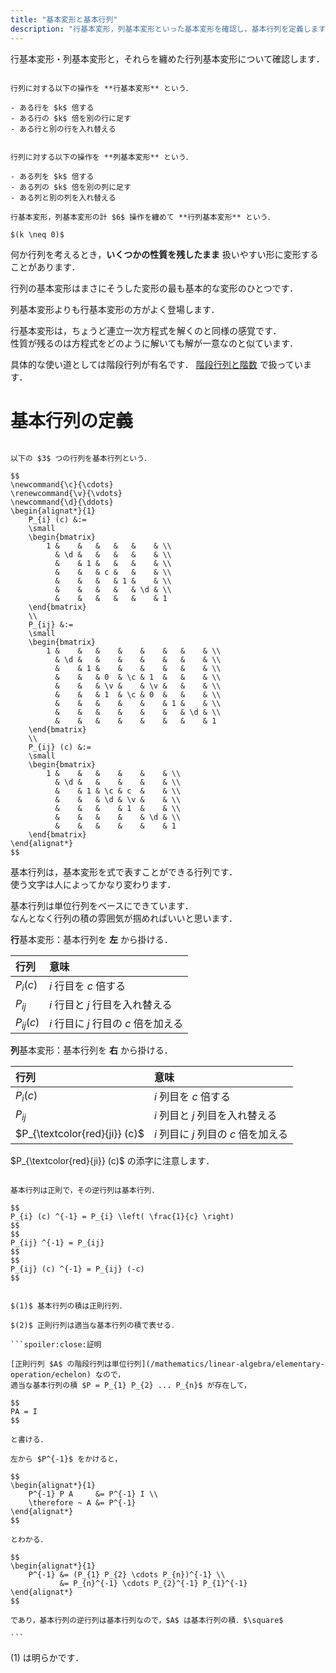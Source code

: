 ```yaml
---
title: "基本変形と基本行列"
description: "行基本変形，列基本変形といった基本変形を確認し，基本行列を定義します．"
---
```


行基本変形・列基本変形と，それらを纏めた行列基本変形について確認します．

~~~definition:行列の基本変形

行列に対する以下の操作を **行基本変形** という．

- ある行を $k$ 倍する
- ある行の $k$ 倍を別の行に足す
- ある行と別の行を入れ替える


行列に対する以下の操作を **列基本変形** という．

- ある列を $k$ 倍する
- ある列の $k$ 倍を別の列に足す
- ある列と別の列を入れ替える

行基本変形，列基本変形の計 $6$ 操作を纏めて **行列基本変形** という．

$(k \neq 0)$

~~~

何か行列を考えるとき，**いくつかの性質を残したまま** 扱いやすい形に変形することがあります．

行列の基本変形はまさにそうした変形の最も基本的な変形のひとつです．

列基本変形よりも行基本変形の方がよく登場します．

行基本変形は，ちょうど連立一次方程式を解くのと同様の感覚です．  
性質が残るのは方程式をどのように解いても解が一意なのと似ています．

具体的な使い道としては階段行列が有名です．
[階段行列と階数](/mathematics/linear-algebra/elementary-operation/echelon) で扱っています．

# 基本行列の定義

~~~definition:基本行列

以下の $3$ つの行列を基本行列という．

$$
\newcommand{\c}{\cdots}
\renewcommand{\v}{\vdots}
\newcommand{\d}{\ddots}
\begin{alignat*}{1}
    P_{i} (c) &:=
    \small
    \begin{bmatrix}
        1 &    &   &   &   &    & \\
          & \d &   &   &   &    & \\
          &    & 1 &   &   &    & \\
          &    &   & c &   &    & \\
          &    &   &   & 1 &    & \\
          &    &   &   &   & \d & \\
          &    &   &   &   &    & 1
    \end{bmatrix}
    \\
    P_{ij} &:=
    \small
    \begin{bmatrix}
        1 &    &   &    &    &    &   &    & \\
          & \d &   &    &    &    &   &    & \\
          &    & 1 &    &    &    &   &    & \\
          &    &   & 0  & \c & 1  &   &    & \\
          &    &   & \v &    & \v &   &    & \\
          &    &   & 1  & \c & 0  &   &    & \\
          &    &   &    &    &    & 1 &    & \\
          &    &   &    &    &    &   & \d & \\
          &    &   &    &    &    &   &    & 1
    \end{bmatrix}
    \\
    P_{ij} (c) &:=
    \small
    \begin{bmatrix}
        1 &    &   &    &    &    & \\
          & \d &   &    &    &    & \\
          &    & 1 & \c & c  &    & \\
          &    &   & \d & \v &    & \\
          &    &   &    & 1  &    & \\
          &    &   &    &    & \d & \\
          &    &   &    &    &    & 1
    \end{bmatrix}
\end{alignat*}
$$

~~~

基本行列は，基本変形を式で表すことができる行列です．  
使う文字は人によってかなり変わります．

基本行列は単位行列をベースにできています．  
なんとなく行列の積の雰囲気が掴めればいいと思います．

**行**基本変形：基本行列を **左** から掛ける．

| 行列 | 意味 |
|:--|:--|
| $P_{i} (c)$ | $i$ 行目を $c$ 倍する |
| $P_{ij}$ | $i$ 行目と $j$ 行目を入れ替える |
| $P_{ij} (c)$ | $i$ 行目に $j$ 行目の $c$ 倍を加える |

**列**基本変形：基本行列を **右** から掛ける．

| 行列 | 意味 |
|:--|:--|
| $P_{i} (c)$ | $i$ 列目を $c$ 倍する |
| $P_{ij}$ | $i$ 列目と $j$ 列目を入れ替える |
| $P_{\textcolor{red}{ji}} (c)$ | $i$ 列目に $j$ 列目の $c$ 倍を加える |

$P_{\textcolor{red}{ji}} (c)$ の添字に注意します．

~~~theorem:基本行列の逆行列

基本行列は正則で，その逆行列は基本行列．

$$
P_{i} (c) ^{-1} = P_{i} \left( \frac{1}{c} \right)
$$
$$
P_{ij} ^{-1} = P_{ij}
$$
$$
P_{ij} (c) ^{-1} = P_{ij} (-c)
$$

~~~

~~~theorem:正則行列と基本行列の関係

$(1)$ 基本行列の積は正則行列．

$(2)$ 正則行列は適当な基本行列の積で表せる．

```spoiler:close:証明

[正則行列 $A$ の階段行列は単位行列](/mathematics/linear-algebra/elementary-operation/echelon) なので，  
適当な基本行列の積 $P = P_{1} P_{2} ... P_{n}$ が存在して，

$$
PA = I
$$

と書ける．

左から $P^{-1}$ をかけると，

$$
\begin{alignat*}{1}
    P^{-1} P A     &= P^{-1} I \\
    \therefore ~ A &= P^{-1}
\end{alignat*}
$$

とわかる．

$$
\begin{alignat*}{1}
    P^{-1} &= (P_{1} P_{2} \cdots P_{n})^{-1} \\
           &= P_{n}^{-1} \cdots P_{2}^{-1} P_{1}^{-1} 
\end{alignat*}
$$

であり，基本行列の逆行列は基本行列なので，$A$ は基本行列の積．$\square$

```

~~~

$(1)$ は明らかです．
